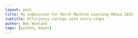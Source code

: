 ```yaml
---
layout: post
title: My submission for March Machine Learning Mania 2025
subtitle: Efficiency ratings with extra steps
author: Ben Wieland
tags: [python, bayes]
---
```


